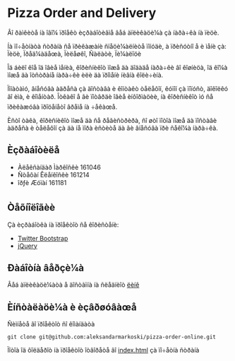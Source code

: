 # Pizza Order and Delivery

Âî ðàìêèòå íà îâî¼ ïðîåêò èçðàáîòèâìå âåá àïëèêàöè¼à çà íàðà÷êà íà ïèöè.

Íà ïî÷åòíàòà ñòðàíà ñå ïðèêàæàíè ñïåöè¼àëíèòå ïîíóäè, à ïðèñóòíî å è ìåíè çà: Ïèöè, Ïðåä¼àäåœà, Ïèëåøêî, Ñàëàòè, Ïè¼àëîöè

Îä áèëî êîå îä îâèå ìåíèà, êîðèñíèêîò ìîæå äà äîäàäå íàðà÷êè âî êîøíèöà, îä êî¼à ìîæå äà îòñòðàíå íàðà÷êè èëè äà ïðîìåíè íèâíà êîëè÷èíà.

Ïîíàòàìó, âíåñóâà àäðåñà çà äîñòàâà è êîíòàêò òåëåôîí, êóïîí çà ïîïóñò, äîêîëêó ãî èìà, è êîìåíòàð. Îòêàêî å ãè ïîòâðäè îâèå èíôîðìàöèè, íà êîðèñíèêîò ìó ñå ïðèêàæóâà ïðîöåíåòî âðåìå íà ÷åêàœå.

Èñòî òàêà, êîðèñíèêîò ìîæå äà ñå ðåãèñòðèðà, ñî øòî ïîòîà ìîæå äà ïîñòàâè àäðåñà è òåëåôîí çà äà íå ìîðà èñòèòå äà ãè âíåñóâà ïðè ñåêî¼à íàðà÷êà.

## Èçðàáîòèëå

- Àëåêñàíäàð Ìàðêîñêè 161046
- Ñòåôàí Êëåíêîñêè 161214
- îðƒè Æóïàí 161181

## Òåõíîëîãèè

Çà èçðàáîòêà íà ïðîåêòîò ñå êîðèñòåíè:
- [Twitter Bootstrap](http://twitter.github.com/bootstrap/)
- [jQuery](http://jquery.com)

## Ðàáîòíà âåðçè¼à

Âåá àïëèêàöè¼àòà å äîñòàïíà íà ñëåäíèîò [ëèíê](http://www.pizzadel.ml)

## Èíñòàëàöè¼à è èçâðøóâàœå

Ñèìíåòå ãî ïðîåêòîò ñî êîìàíäàòà
```
git clone git@github.com:aleksandarmarkoski/pizza-order-online.git
```

Ïîòîà îä ôîëäåðîò íà ïðîåêòîò îòâîðåòå ãî [index.html](http://#) çà ïî÷åòíà ñòðàíà
